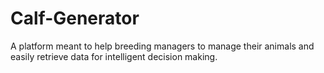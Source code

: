 # Calf-Generator
A platform meant to help breeding managers to manage their animals and easily retrieve data for intelligent decision making.

